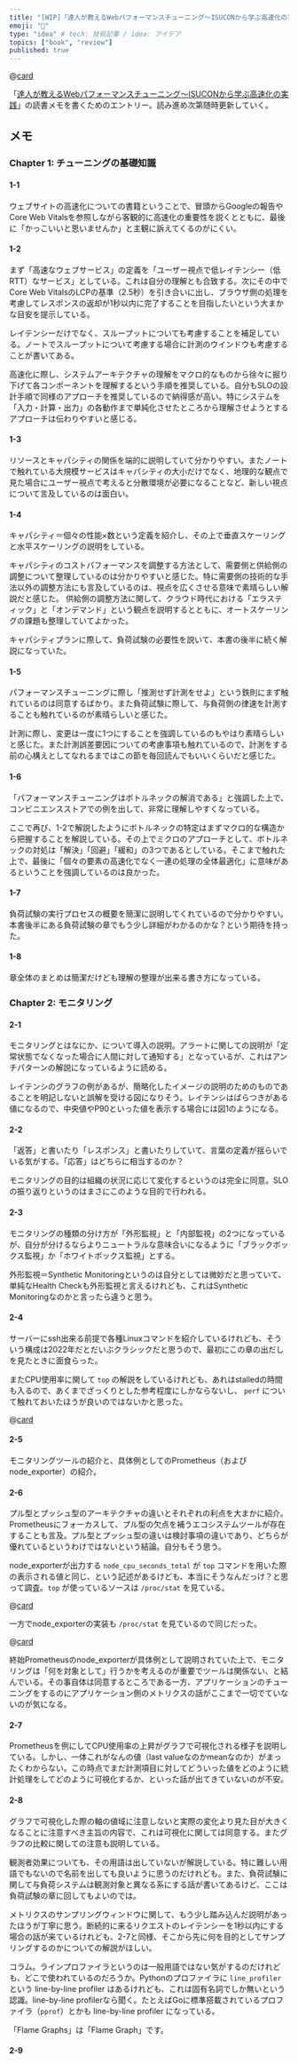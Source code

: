 ```yaml
---
title: "[WIP]「達人が教えるWebパフォーマンスチューニング〜ISUCONから学ぶ高速化の実践」読書メモ"
emoji: "📖"
type: "idea" # tech: 技術記事 / idea: アイデア
topics: ["book", "review"]
published: true
---
```


@[card](https://amzn.to/3HV9sPP)

「[達人が教えるWebパフォーマンスチューニング〜ISUCONから学ぶ高速化の実践](https://amzn.to/3HV9sPP)」の読書メモを書くためのエントリー。読み進め次第随時更新していく。

## メモ

### Chapter 1: チューニングの基礎知識

#### 1-1

ウェブサイトの高速化についての書籍ということで、冒頭からGoogleの報告やCore Web Vitalsを参照しながら客観的に高速化の重要性を説くとともに、最後に「かっこいいと思いませんか」と主観に訴えてくるのがにくい。

#### 1-2

まず「高速なウェブサービス」の定義を「ユーザー視点で低レイテンシー（低RTT）なサービス」としている。これは自分の理解とも合致する。次にその中でCore Web VitalsのLCPの基準（2.5秒）を引き合いに出し、ブラウザ側の処理を考慮してレスポンスの返却が1秒以内に完了することを目指したいという大まかな目安を提示している。

レイテンシーだけでなく、スループットについても考慮することを補足している。ノートでスループットについて考慮する場合に計測のウインドウも考慮することが書いてある。

高速化に際し、システムアーキテクチャの理解をマクロ的なものから徐々に掘り下げて各コンポーネントを理解するという手順を推奨している。自分もSLOの設計手順で同様のアプローチを推奨しているので納得感が高い。特にシステムを「入力・計算・出力」の各動作まで単純化させたところから理解させようとするアプローチは伝わりやすいと感じる。

#### 1-3

リソースとキャパシティの関係を端的に説明していて分かりやすい。またノートで触れている大規模サービスはキャパシティの大小だけでなく、地理的な観点で見た場合にユーザー視点で考えると分散環境が必要になることなど、新しい視点について言及しているのは面白い。

#### 1-4

キャパシティ＝個々の性能×数という定義を紹介し、その上で垂直スケーリングと水平スケーリングの説明をしている。

キャパシティのコストパフォーマンスを調整する方法として、需要側と供給側の調整について整理しているのは分かりやすいと感じた。特に需要側の技術的な手法以外の調整方法にも言及しているのは、視点を広くさせる意味で素晴らしい解説だと感じた。
供給側の調整方法に関して、クラウド時代における「エラスティック」と「オンデマンド」という観点を説明するとともに、オートスケーリングの課題も整理していてよかった。

キャパシティプランに際して、負荷試験の必要性を説いて、本書の後半に続く解説になっていた。

#### 1-5

パフォーマンスチューニングに際し「推測せず計測をせよ」という鉄則にまず触れているのは同意するばかり。また負荷試験に際して、与負荷側の律速を計測することも触れているのが素晴らしいと感じた。

計測に際し、変更は一度に1つにすることを強調しているのもやはり素晴らしいと感じた。また計測誤差要因についての考慮事項も触れているので、計測をする前の心構えとしてなれるまではこの節を毎回読んでもいいくらいだと感じた。

#### 1-6

「パフォーマンスチューニングはボトルネックの解消である」と強調した上で、コンビニエンスストアでの例を出して、非常に理解しやすくなっている。

ここで再び、1-2で解説したようにボトルネックの特定はまずマクロ的な構造から把握することを解説している。その上でミクロのアプローチとして、ボトルネックの対処は「解決」「回避」「緩和」の3つであるとしている。そこまで触れた上で、最後に「個々の要素の高速化でなく一連の処理の全体最適化」に意味があるということを強調しているのは良かった。

#### 1-7

負荷試験の実行プロセスの概要を簡潔に説明してくれているので分かりやすい。本書後半にある負荷試験の章でもう少し詳細がわかるのかな？という期待を持った。

#### 1-8

章全体のまとめは簡潔だけども理解の整理が出来る書き方になっている。

### Chapter 2: モニタリング

#### 2-1

モニタリングとはなにか、について導入の説明。アラートに関しての説明が「定常状態でなくなった場合に人間に対して通知する」となっているが、これはアンチパターンの解説になっているように読める。

レイテンシのグラフの例があるが、簡略化したイメージの説明のためのものであることを明記しないと誤解を受ける図になりそう。レイテンシはばらつきがある値になるので、中央値やP90といった値を表示する場合には図1のようになる。

#### 2-2

「返答」と書いたり「レスポンス」と書いたりしていて、言葉の定義が揺らいでいる気がする。「応答」はどちらに相当するのか？

モニタリングの目的は組織の状況に応じて変化するというのは完全に同意。SLOの振り返りというのはまさにこのような目的で行われる。

#### 2-3

モニタリングの種類の分け方が「外形監視」と「内部監視」の2つになっているが、自分が分けるならよりニュートラルな意味合いになるように「ブラックボックス監視」か「ホワイトボックス監視」とする。

外形監視＝Synthetic Monitoringというのは自分としては微妙だと思っていて、単純なHealth Checkも外形監視と言えるけれども、これはSynthetic Monitoringなのかと言ったら違うと思う。

#### 2-4

サーバーにssh出来る前提で各種Linuxコマンドを紹介しているけれども、そういう構成は2022年だとだいぶクラシックだと思うので、最初にこの章の出だしを見たときに面食らった。

またCPU使用率に関して `top` の解説をしているけれども、あれはstalledの時間も入るので、あくまでざっくりとした参考程度にしかならないし、 `perf` について触れておいたほうが良いのではないかと思った。

@[card](https://yakst.com/ja/posts/4575)

#### 2-5

モニタリングツールの紹介と、具体例としてのPrometheus（および node_exporter）の紹介。

#### 2-6

プル型とプッシュ型のアーキテクチャの違いとそれぞれの利点を大まかに紹介。Prometheusにフォーカスして、プル型の欠点を補うエコシステムツールが存在することも言及。プル型とプッシュ型の違いは検討事項の違いであり、どちらが優れているというわけではないという結論。自分もそう思う。

node_exporterが出力する `node_cpu_seconds_total` が `top` コマンドを用いた際の表示される値と同じ、という記述があるけども、本当にそうなんだっけ？と思って調査。`top` が使っているソースは `/proc/stat` を見ている。

@[card](https://gitlab.com/procps-ng/procps/-/blob/757a3452093ca177bb9572e7c73f810800e2a118/top/top.c#L6284)

一方でnode_exporterの実装も `/proc/stat` を見ているので同じだった。

@[card](https://github.com/prometheus/node_exporter/blob/69a3f73a9b1e1452cb3a9e62f969f21a1baaeade/collector/cpu_linux.go#L279-L310)

終始Prometheusのnode_exporterが具体例として説明されていた上で、モニタリングは「何を対象として」行うかを考えるのが重要でツールは関係ない、と結んでいる。その事自体は同意するところである一方、アプリケーションのチューニングをするのにアプリケーション側のメトリクスの話がここまで一切でていないのが気になる。

#### 2-7

Prometheusを例にしてCPU使用率の上昇がグラフで可視化される様子を説明している。しかし、一体これがなんの値（last valueなのかmeanなのか）がまったくわからない。この時点でまだ計測項目に対してどういった値をどのように統計処理をしてどのように可視化するか、といった話が出てきていないのが不安。

#### 2-8

グラフで可視化した際の軸の値域に注意しないと実際の変化より見た目が大きくなることに注意すべき主旨の内容で、これは可視化に関しては同意する。またグラフの比較に関しての注意も説明している。

観測者効果についても、その用語は出していないが解説している。特に難しい用語でもないので名前を出しても良いように思うのだけれども。また、負荷試験に関して与負荷システムは観測対象と異なる系にする話が書いてあるけど、ここは負荷試験の章に回してもよいのでは。

メトリクスのサンプリングウィンドウに関して、もう少し踏み込んだ説明があったほうが丁寧に思う。断続的に来るリクエストのレイテンシーを1秒以内にする場合の話が来ているけれども、2-7と同様、そこから先に何を目的としてサンプリングするのかについての解説がほしい。

コラム。ラインプロファイラというのは一般用語ではない気がするのだけれども、どこで使われているのだろうか。Pythonのプロファイラに `line_profiler` という line-by-line profiler はあるけれども、これは固有名詞でしか無いという認識。line-by-line profilerなら聞く。たとえばGoに標準搭載されているプロファイラ（`pprof`）とかも line-by-line profiler になっている。

「Flame Graphs」は「Flame Graph」です。

#### 2-9

